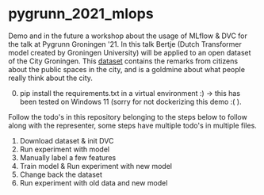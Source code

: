 # pygrunn_2021_mlops
Demo and in the future a workshop about the usage of MLflow &amp; DVC for the talk at Pygrunn Groningen '21. In this talk Bertje (Dutch Transformer model created by Groningen University) will be applied to an open dataset of the City Groningen. This [dataset](https://ckan.dataplatform.nl/dataset/mor-slim-melden-groningen/resource/edc8db66-8dc3-4819-9935-e6c8f55388ab) contains the remarks from citizens about the public spaces in the city, and is a goldmine about what people really think about the city. 

0. pip install the requirements.txt in a virtual environment :) -> this has been tested on Windows 11 (sorry for not dockerizing this demo :( ). 

Follow the todo's in this repository belonging to the steps below to follow along with the representer, some steps have multiple todo's in multiple files.

1. Download dataset & init DVC
2. Run experiment with model
3. Manually label a few features  
4. Train model & Run experiment with new model
5. Change back the dataset
6. Run experiment with old data and new model
